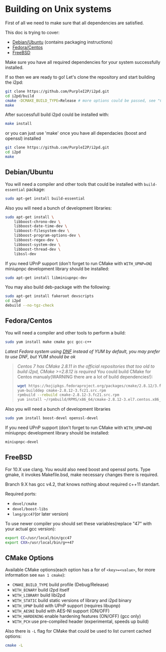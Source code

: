 Building on Unix systems
=============================

First of all we need to make sure that all dependencies are satisfied.

This doc is trying to cover:
* [Debian/Ubuntu](#debianubuntu) (contains packaging instructions)
* [Fedora/Centos](#fedoracentos)
* [FreeBSD](#freebsd)

Make sure you have all required dependencies for your system successfully installed.

If so then we are ready to go!
Let's clone the repository and start building the i2pd:
```bash
git clone https://github.com/PurpleI2P/i2pd.git
cd i2pd/build
cmake -DCMAKE_BUILD_TYPE=Release # more options could be passed, see "CMake Options"
make
```

After successfull build i2pd could be installed with:
```bash
make install
```
or you can just use 'make' once you have all dependacies (boost and openssl) installed 

```bash
git clone https://github.com/PurpleI2P/i2pd.git
cd i2pd
make
```

Debian/Ubuntu
-------------

You will need a compiler and other tools that could be installed with `build-essential` package:
```bash
sudo apt-get install build-essential
```

Also you will need a bunch of development libraries:
```bash
sudo apt-get install \
    libboost-chrono-dev \
    libboost-date-time-dev \
    libboost-filesystem-dev \
    libboost-program-options-dev \
    libboost-regex-dev \
    libboost-system-dev \
    libboost-thread-dev \
    libssl-dev
```

If you need UPnP support (don't forget to run CMake with `WITH_UPNP=ON`) miniupnpc development library should be installed:
```bash
sudo apt-get install libminiupnpc-dev
```

You may also build deb-package with the following:
```bash
sudo apt-get install fakeroot devscripts
cd i2pd
debuild --no-tgz-check
```

Fedora/Centos
-------------

You will need a compiler and other tools to perform a build:
```bash
sudo yum install make cmake gcc gcc-c++
```

*Latest Fedora system using [DNF](https://en.wikipedia.org/wiki/DNF_(software)) instead of YUM by default, you may prefer to use DNF, but YUM should be ok*

> *Centos 7 has CMake 2.8.11 in the official repositories that too old to build i2pd, CMake >=2.8.12 is required*
> You could build CMake for Centos manualy(WARNING there are a lot of build dependencies!):
> ```bash
> wget https://kojipkgs.fedoraproject.org/packages/cmake/2.8.12/3.fc21/src/cmake-2.8.12-3.fc21.src.rpm
> yum-builddep cmake-2.8.12-3.fc21.src.rpm
> rpmbuild --rebuild cmake-2.8.12-3.fc21.src.rpm
> yum install ~/rpmbuild/RPMS/x86_64/cmake-2.8.12-3.el7.centos.x86_64.rpm
> ```

Also you will need a bunch of development libraries
```bash
sudo yum install boost-devel openssl-devel
```

If you need UPnP support (don't forget to run CMake with `WITH_UPNP=ON`) miniupnpc development library should be installed:
```bash
miniupnpc-devel
```

FreeBSD
-------

For 10.X  use clang. You would also need boost and openssl ports.
Type gmake, it invokes Makefile.bsd, make necessary changes there is required.

Branch 9.X has gcc v4.2, that knows nothing about required c++11 standart.

Required ports:

* `devel/cmake`
* `devel/boost-libs`
* `lang/gcc47`(or later version)

To use newer compiler you should set these variables(replace "47" with your actual gcc version):
```bash
export CC=/usr/local/bin/gcc47
export CXX=/usr/local/bin/g++47
```

CMake Options
-------------

Available CMake options(each option has a for of `<key>=<value>`, for more information see `man 1 cmake`):

* `CMAKE_BUILD_TYPE` build profile (Debug/Release)
* `WITH_BINARY`      build i2pd itself
* `WITH_LIBRARY`     build libi2pd
* `WITH_STATIC`      build static versions of library and i2pd binary
* `WITH_UPNP`        build with UPnP support (requires libupnp)
* `WITH_AESNI`        build with AES-NI support (ON/OFF)
* `WITH_HARDENING`   enable hardening features (ON/OFF) (gcc only)
* `WITH_PCH`         use pre-compiled header (experimental, speeds up build)

Also there is `-L` flag for CMake that could be used to list current cached options:
```bash
cmake -L
```
